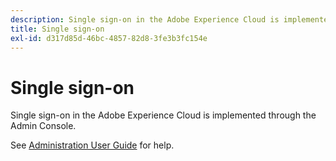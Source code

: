 ```yaml
---
description: Single sign-on in the Adobe Experience Cloud is implemented through the Admin Console.
title: Single sign-on
exl-id: d317d85d-46bc-4857-82d8-3fe3b3fc154e
---
```

# Single sign-on

Single sign-on in the Adobe Experience Cloud is implemented through the Admin Console.

See [Administration User Guide](https://helpx.adobe.com/enterprise/admin-guide.html/enterprise/using/set-up-identity.ug.html) for help.
